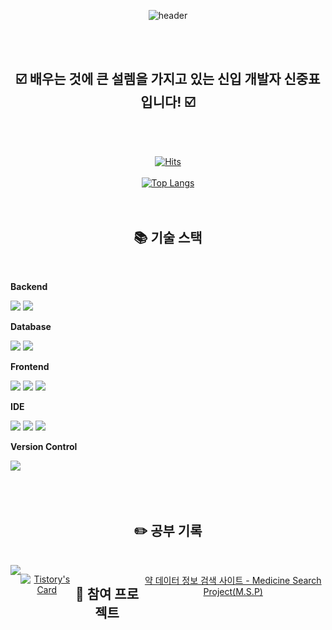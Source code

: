 <div align="center"> 

![header](https://capsule-render.vercel.app/api?type=Venom&color=A8B3BC&height=150&section=header&text=안녕하세요!&nbsp;신입&nbsp;개발자&nbsp;신중표입니다.&fontColor=838BC0&fontSize=40&animation=fadeIn&fontAlignY=55&desc=%20&descAlignY=62&descAlign=62)

<br/>
<br/>

## ☑️ 배우는 것에 큰 설렘을 가지고 있는 신입 개발자 신중표입니다! ☑️ 

<br/>
<br/>

[![Hits](https://hits.seeyoufarm.com/api/count/incr/badge.svg?url=https%3A%2F%2Fgithub.com%2Fjoongpyo&count_bg=%2332CCE3&title_bg=%23555555&icon=&icon_color=%23E7E7E7&title=hits&edge_flat=false)](https://hits.seeyoufarm.com)
<br/>
<br/>
[![Top Langs](https://github-readme-stats.vercel.app/api/top-langs/?username=893107&layout=compact)](https://github.com/anuraghazra/github-readme-stats)
 <br/>
 <br/>
 <br/>
  
## 📚 기술 스택
<br/>
<div style="display:flex; flex-direction:column; align-items:flex-start;">
    <!-- Backend -->
    <p><strong>Backend</strong></p>
    <div>
        <img src="https://img.shields.io/badge/Java-007396?style=for-the-badge&logo=Java&logoColor=white"> 
        <img src="https://img.shields.io/badge/Spring Boot-6DB33F?style=for-the-badge&logo=spring boot&logoColor=white"> 
    </div>
    <!-- Database -->
    <p><strong>Database</strong></p>
    <div>
        <img src="https://img.shields.io/badge/oracle-F80000?style=for-the-badge&logo=oracle&logoColor=white"> 
        <img src="https://img.shields.io/badge/mysql-4479A1?style=for-the-badge&logo=mysql&logoColor=white">         
    </div>   
    <!-- Frontend -->
    <p><strong>Frontend</strong></p>
    <div>
        <img src="https://img.shields.io/badge/html5-E34F26?style=flat-square&logo=html5&logoColor=white"> 
        <img src="https://img.shields.io/badge/css-1572B6?style=flat-square&logo=css3&logoColor=white"> 
        <img src="https://img.shields.io/badge/javascript-F7DF1E?style=flat-square&logo=javascript&logoColor=black">         
    </div>
    <!-- IDE -->
    <p><strong>IDE</strong></p>
    <div>
        <img src="https://img.shields.io/badge/IntelliJ-000000?style=for-the-badge&logo=IntelliJIDEA&logoColor=white">
        <img src="https://img.shields.io/badge/VSCode-007ACC?style=for-the-badge&logo=VisualStudioCode&logoColor=white"> 
        <img src="https://img.shields.io/badge/Eclipse-2C2255?style=for-the-badge&logo=Eclipse%20IDE&logoColor=white">
</div>
 <p><strong>Version Control</strong></p>
    <div>
        <img src="https://img.shields.io/badge/github-181717?style=for-the-badge&logo=github&logoColor=white">  
    </div><br>
</div>


   <br/>
   <br/>
 
## :pencil2: 공부 기록
<br/>
<div style="display:flex; flex-direction:row;">
<a href="https://tlswndvy.tistory.com">
        <img src="https://img.shields.io/badge/Tistory-DC4B4B?style=for-the-badge&logo=Tistory&logoColor=white"> 
 </a>
 <br/>

 [![Tistory's Card](https://github-readme-tistory-card.vercel.app/api?name=tlswndvy&theme=default)](https://tlswndvy.tistory.com/)

 <br/>
 <br/>

## 💾 참여 프로젝트
[약 데이터 정보 검색 사이트 - Medicine Search Project(M.S.P)](https://github.com/joongpyo/M.S.P)


